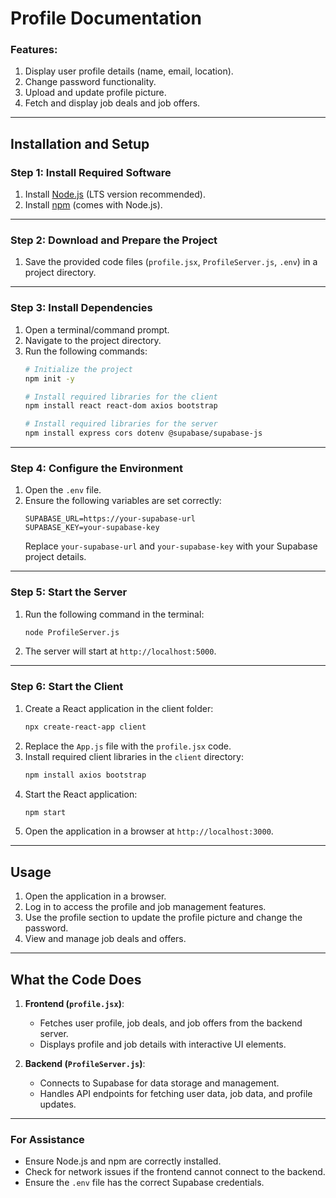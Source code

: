 # **Profile Documentation**

### **Features:**
1. Display user profile details (name, email, location).
2. Change password functionality.
3. Upload and update profile picture.
4. Fetch and display job deals and job offers.

---

## **Installation and Setup**

### **Step 1: Install Required Software**
1. Install [Node.js](https://nodejs.org/) (LTS version recommended).
2. Install [npm](https://www.npmjs.com/) (comes with Node.js).

---

### **Step 2: Download and Prepare the Project**
1. Save the provided code files (`profile.jsx`, `ProfileServer.js`, `.env`) in a project directory.

---

### **Step 3: Install Dependencies**
1. Open a terminal/command prompt.
2. Navigate to the project directory.
3. Run the following commands:
   ```bash
   # Initialize the project
   npm init -y

   # Install required libraries for the client
   npm install react react-dom axios bootstrap

   # Install required libraries for the server
   npm install express cors dotenv @supabase/supabase-js
   ```

---

### **Step 4: Configure the Environment**
1. Open the `.env` file.
2. Ensure the following variables are set correctly:
   ```plaintext
   SUPABASE_URL=https://your-supabase-url
   SUPABASE_KEY=your-supabase-key
   ```
   Replace `your-supabase-url` and `your-supabase-key` with your Supabase project details.

---

### **Step 5: Start the Server**
1. Run the following command in the terminal:
   ```bash
   node ProfileServer.js
   ```
2. The server will start at `http://localhost:5000`.

---

### **Step 6: Start the Client**
1. Create a React application in the client folder:
   ```bash
   npx create-react-app client
   ```
2. Replace the `App.js` file with the `profile.jsx` code.
3. Install required client libraries in the `client` directory:
   ```bash
   npm install axios bootstrap
   ```
4. Start the React application:
   ```bash
   npm start
   ```
5. Open the application in a browser at `http://localhost:3000`.

---

## **Usage**
1. Open the application in a browser.
2. Log in to access the profile and job management features.
3. Use the profile section to update the profile picture and change the password.
4. View and manage job deals and offers.

---

## **What the Code Does**
1. **Frontend (`profile.jsx`)**:
   - Fetches user profile, job deals, and job offers from the backend server.
   - Displays profile and job details with interactive UI elements.

2. **Backend (`ProfileServer.js`)**:
   - Connects to Supabase for data storage and management.
   - Handles API endpoints for fetching user data, job data, and profile updates.

---

### **For Assistance**
- Ensure Node.js and npm are correctly installed.
- Check for network issues if the frontend cannot connect to the backend.
- Ensure the `.env` file has the correct Supabase credentials.

